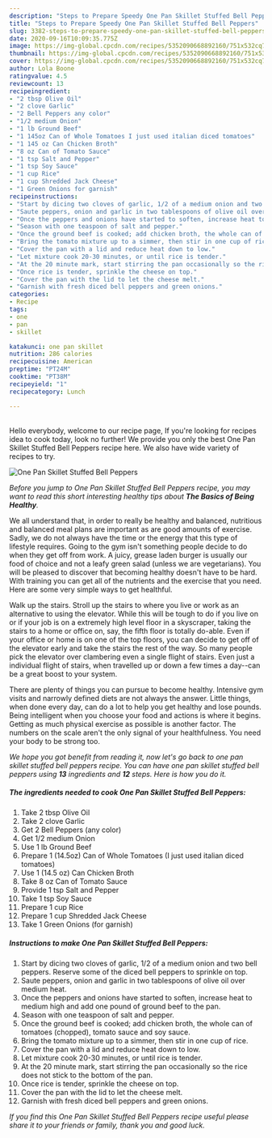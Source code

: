```yaml
---
description: "Steps to Prepare Speedy One Pan Skillet Stuffed Bell Peppers"
title: "Steps to Prepare Speedy One Pan Skillet Stuffed Bell Peppers"
slug: 3382-steps-to-prepare-speedy-one-pan-skillet-stuffed-bell-peppers
date: 2020-09-16T10:09:35.775Z
image: https://img-global.cpcdn.com/recipes/5352090668892160/751x532cq70/one-pan-skillet-stuffed-bell-peppers-recipe-main-photo.jpg
thumbnail: https://img-global.cpcdn.com/recipes/5352090668892160/751x532cq70/one-pan-skillet-stuffed-bell-peppers-recipe-main-photo.jpg
cover: https://img-global.cpcdn.com/recipes/5352090668892160/751x532cq70/one-pan-skillet-stuffed-bell-peppers-recipe-main-photo.jpg
author: Lola Boone
ratingvalue: 4.5
reviewcount: 13
recipeingredient:
- "2 tbsp Olive Oil"
- "2 clove Garlic"
- "2 Bell Peppers any color"
- "1/2 medium Onion"
- "1 lb Ground Beef"
- "1 145oz Can of Whole Tomatoes I just used italian diced tomatoes"
- "1 145 oz Can Chicken Broth"
- "8 oz Can of Tomato Sauce"
- "1 tsp Salt and Pepper"
- "1 tsp Soy Sauce"
- "1 cup Rice"
- "1 cup Shredded Jack Cheese"
- "1 Green Onions for garnish"
recipeinstructions:
- "Start by dicing two cloves of garlic, 1/2 of a medium onion and two bell peppers. Reserve some of the diced bell peppers to sprinkle on top."
- "Saute peppers, onion and garlic in two tablespoons of olive oil over medium heat."
- "Once the peppers and onions have started to soften, increase heat to medium high and add one pound of ground beef to the pan."
- "Season with one teaspoon of salt and pepper."
- "Once the ground beef is cooked; add chicken broth, the whole can of tomatoes (chopped), tomato sauce and soy sauce."
- "Bring the tomato mixture up to a simmer, then stir in one cup of rice."
- "Cover the pan with a lid and reduce heat down to low."
- "Let mixture cook 20-30 minutes, or until rice is tender."
- "At the 20 minute mark, start stirring the pan occasionally so the rice does not stick to the bottom of the pan."
- "Once rice is tender, sprinkle the cheese on top."
- "Cover the pan with the lid to let the cheese melt."
- "Garnish with fresh diced bell peppers and green onions."
categories:
- Recipe
tags:
- one
- pan
- skillet

katakunci: one pan skillet 
nutrition: 286 calories
recipecuisine: American
preptime: "PT24M"
cooktime: "PT38M"
recipeyield: "1"
recipecategory: Lunch

---
```

<br>
Hello everybody, welcome to our recipe page, If you're looking for recipes idea to cook today, look no further! We provide you only the best One Pan Skillet Stuffed Bell Peppers recipe here. We also have wide variety of recipes to try.
<br>


![One Pan Skillet Stuffed Bell Peppers](https://img-global.cpcdn.com/recipes/5352090668892160/751x532cq70/one-pan-skillet-stuffed-bell-peppers-recipe-main-photo.jpg)

<i>Before you jump to One Pan Skillet Stuffed Bell Peppers recipe, you may want to read this short interesting healthy tips about <strong>The Basics of Being Healthy</strong>.</i>

We all understand that, in order to really be healthy and balanced, nutritious and balanced meal plans are important as are good amounts of exercise. Sadly, we do not always have the time or the energy that this type of lifestyle requires. Going to the gym isn't something people decide to do when they get off from work. A juicy, grease laden burger is usually our food of choice and not a leafy green salad (unless we are vegetarians). You will be pleased to discover that becoming healthy doesn't have to be hard. With training you can get all of the nutrients and the exercise that you need. Here are some very simple ways to get healthful.

Walk up the stairs. Stroll up the stairs to where you live or work as an alternative to using the elevator. While this will be tough to do if you live on or if your job is on a extremely high level floor in a skyscraper, taking the stairs to a home or office on, say, the fifth floor is totally do-able. Even if your office or home is on one of the top floors, you can decide to get off of the elevator early and take the stairs the rest of the way. So many people pick the elevator over clambering even a single flight of stairs. Even just a individual flight of stairs, when travelled up or down a few times a day--can be a great boost to your system. 

There are plenty of things you can pursue to become healthy. Intensive gym visits and narrowly defined diets are not always the answer. Little things, when done every day, can do a lot to help you get healthy and lose pounds. Being intelligent when you choose your food and actions is where it begins. Getting as much physical exercise as possible is another factor. The numbers on the scale aren't the only signal of your healthfulness. You need your body to be strong too. 


<i>We hope you got benefit from reading it, now let's go back to one pan skillet stuffed bell peppers recipe. You can have one pan skillet stuffed bell peppers using <strong>13</strong> ingredients and <strong>12</strong> steps. Here is how you do it.
</i>

##### The ingredients needed to cook One Pan Skillet Stuffed Bell Peppers:

1. Take 2 tbsp Olive Oil
1. Take 2 clove Garlic
1. Get 2 Bell Peppers (any color)
1. Get 1/2 medium Onion
1. Use 1 lb Ground Beef
1. Prepare 1 (14.5oz) Can of Whole Tomatoes (I just used italian diced tomatoes)
1. Use 1 (14.5 oz) Can Chicken Broth
1. Take 8 oz Can of Tomato Sauce
1. Provide 1 tsp Salt and Pepper
1. Take 1 tsp Soy Sauce
1. Prepare 1 cup Rice
1. Prepare 1 cup Shredded Jack Cheese
1. Take 1 Green Onions (for garnish)


##### Instructions to make One Pan Skillet Stuffed Bell Peppers:

1. Start by dicing two cloves of garlic, 1/2 of a medium onion and two bell peppers. Reserve some of the diced bell peppers to sprinkle on top.
1. Saute peppers, onion and garlic in two tablespoons of olive oil over medium heat.
1. Once the peppers and onions have started to soften, increase heat to medium high and add one pound of ground beef to the pan.
1. Season with one teaspoon of salt and pepper.
1. Once the ground beef is cooked; add chicken broth, the whole can of tomatoes (chopped), tomato sauce and soy sauce.
1. Bring the tomato mixture up to a simmer, then stir in one cup of rice.
1. Cover the pan with a lid and reduce heat down to low.
1. Let mixture cook 20-30 minutes, or until rice is tender.
1. At the 20 minute mark, start stirring the pan occasionally so the rice does not stick to the bottom of the pan.
1. Once rice is tender, sprinkle the cheese on top.
1. Cover the pan with the lid to let the cheese melt.
1. Garnish with fresh diced bell peppers and green onions.


<i>If you find this One Pan Skillet Stuffed Bell Peppers recipe useful please share it to your friends or family, thank you and good luck.</i>
